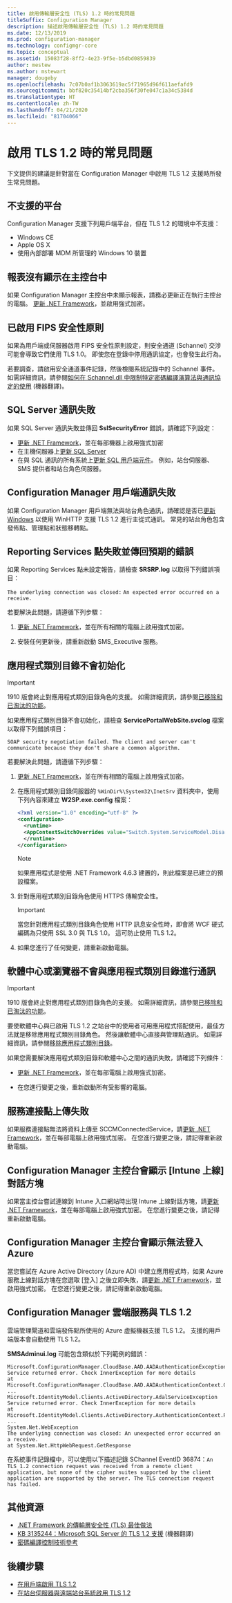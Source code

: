 ```yaml
---
title: 啟用傳輸層安全性 (TLS) 1.2 時的常見問題
titleSuffix: Configuration Manager
description: 描述啟用傳輸層安全性 (TLS) 1.2 時的常見問題
ms.date: 12/13/2019
ms.prod: configuration-manager
ms.technology: configmgr-core
ms.topic: conceptual
ms.assetid: 15083f28-8ff2-4e23-9f5e-b5dbd0859839
author: mestew
ms.author: mstewart
manager: dougeby
ms.openlocfilehash: 7c07b0af1b3063619ac5f71965d96f611aefafd9
ms.sourcegitcommit: bbf820c35414bf2cba356f30fe047c1a34c5384d
ms.translationtype: HT
ms.contentlocale: zh-TW
ms.lasthandoff: 04/21/2020
ms.locfileid: "81704066"
---
```

# <a name="common-issues-when-enabling-tls-12"></a>啟用 TLS 1.2 時的常見問題

下文提供的建議是針對當在 Configuration Manager 中啟用 TLS 1.2 支援時所發生常見問題。

## <a name="unsupported-platforms"></a>不支援的平台

Configuration Manager 支援下列用戶端平台，但在 TLS 1.2 的環境中不支援：

- Windows CE
- Apple OS X
- 使用內部部署 MDM 所管理的 Windows 10 裝置

## <a name="reports-dont-show-in-the-console"></a>報表沒有顯示在主控台中

如果 Configuration Manager 主控台中未顯示報表，請務必更新正在執行主控台的電腦。 [更新 .NET Framework](enable-tls-1-2-client.md#bkmk_net)，並啟用強式加密。

## <a name="fips-security-policy-enabled"></a>已啟用 FIPS 安全性原則

如果為用戶端或伺服器啟用 FIPS 安全性原則設定，則安全通道 (Schannel) 交涉可能會導致它們使用 TLS 1.0。 即使您在登錄中停用通訊協定，也會發生此行為。

若要調查，請啟用安全通道事件記錄，然後檢閱系統記錄中的 Schannel 事件。 如需詳細資訊，請參閱[如何在 Schannel.dll 中限制特定密碼編譯演算法與通訊協定的使用](https://support.microsoft.com/help/245030/how-to-restrict-the-use-of-certain-cryptographic-algorithms-and-protoc) \(機器翻譯\)。

## <a name="sql-server-communication-failure"></a>SQL Server 通訊失敗

如果 SQL Server 通訊失敗並傳回 **SslSecurityError** 錯誤，請確認下列設定：

- [更新 .NET Framework](enable-tls-1-2-server.md#bkmk_net)，並在每部機器上啟用強式加密
- 在主機伺服器上[更新 SQL Server](enable-tls-1-2-server.md#bkmk_sql)
- 在與 SQL 通訊的所有系統上[更新 SQL 用戶端元件](enable-tls-1-2-server.md#bkmk_sql-client)。 例如，站台伺服器、SMS 提供者和站台角色伺服器。

## <a name="configuration-manager-client-communication-failures"></a>Configuration Manager 用戶端通訊失敗

如果 Configuration Manager 用戶端無法與站台角色通訊，請確認是否已[更新 Windows](enable-tls-1-2-client.md#bkmk_winhttp) 以使用 WinHTTP 支援 TLS 1.2 進行主從式通訊。 常見的站台角色包含發佈點、管理點和狀態移轉點。

## <a name="reporting-services-point-fails-and-returns-an-expected-error"></a>Reporting Services 點失敗並傳回預期的錯誤

如果 Reporting Services 點未設定報告，請檢查 **SRSRP.log** 以取得下列錯誤項目：

`The underlying connection was closed:`
`An expected error occurred on a receive.`

若要解決此問題，請遵循下列步驟：

1. [更新 .NET Framework](enable-tls-1-2-client.md#bkmk_net)，並在所有相關的電腦上啟用強式加密。

1. 安裝任何更新後，請重新啟動 SMS_Executive 服務。

## <a name="application-catalog-doesnt-initialize"></a>應用程式類別目錄不會初始化

> [!Important]  
> 1910 版會終止對應用程式類別目錄角色的支援。 如需詳細資訊，請參閱[已移除和已淘汰的功能](../changes/deprecated/removed-and-deprecated-cmfeatures.md)。

如果應用程式類別目錄不會初始化，請檢查 **ServicePortalWebSite.svclog** 檔案以取得下列錯誤項目：

`SOAP security negotiation failed. The client and server can't communicate because they don't share a common algorithm.`

若要解決此問題，請遵循下列步驟：

1. [更新 .NET Framework](enable-tls-1-2-client.md#bkmk_net)，並在所有相關的電腦上啟用強式加密。

1. 在應用程式類別目錄伺服器的 `%WinDir%\System32\InetSrv` 資料夾中，使用下列內容來建立 **W2SP.exe.config** 檔案：

    ``` XML
    <?xml version="1.0" encoding="utf-8" ?>
    <configuration>
      <runtime>
      <AppContextSwitchOverrides value="Switch.System.ServiceModel.DisableUsingServicePointManagerSecurityProtocols=false;Switch.System.Net.DontEnableSchUseStrongCrypto=false" />
      </runtime>
    </configuration>
    ```

    > [!NOTE]
    > 如果應用程式是使用 .NET Framework 4.6.3 建置的，則此檔案是已建立的預設檔案。

1. 針對應用程式類別目錄角色使用 HTTPS 傳輸安全性。

    > [!Important]
    > 當您針對應用程式類別目錄角色使用 HTTP 訊息安全性時，即會將 WCF 硬式編碼為只使用 SSL 3.0 與 TLS 1.0。 這可防止使用 TLS 1.2。

1. 如果您進行了任何變更，請重新啟動電腦。

## <a name="software-center-or-browser-doesnt-communicate-with-the-application-catalog"></a>軟體中心或瀏覽器不會與應用程式類別目錄進行通訊

> [!Important]  
> 1910 版會終止對應用程式類別目錄角色的支援。 如需詳細資訊，請參閱[已移除和已淘汰的功能](../changes/deprecated/removed-and-deprecated-cmfeatures.md)。

要使軟體中心與已啟用 TLS 1.2 之站台中的使用者可用應用程式搭配使用，最佳方法就是移除應用程式類別目錄角色。 然後讓軟體中心直接與管理點通訊。 如需詳細資訊，請參閱[移除應用程式類別目錄](../../../apps/plan-design/plan-for-and-configure-application-management.md#bkmk_remove-appcat)。

如果您需要解決應用程式類別目錄和軟體中心之間的通訊失敗，請確認下列條件：

- [更新 .NET Framework](enable-tls-1-2-client.md#bkmk_net)，並在每部電腦上啟用強式加密。

- 在您進行變更之後，重新啟動所有受影響的電腦。

<!-- - Configure the browser is configured to support TLS 1. Prior to Windows 10, this option was disabled by default. removing, Silverlight experience is out of support-->

## <a name="service-connection-point-upload-failures"></a>服務連接點上傳失敗

如果服務連接點無法將資料上傳至 SCCMConnectedService，請[更新 .NET Framework](enable-tls-1-2-server.md#bkmk_net)，並在每部電腦上啟用強式加密。 在您進行變更之後，請記得重新啟動電腦。

## <a name="configuration-manager-console-displays-intune-onboarding-dialog-box"></a>Configuration Manager 主控台會顯示 [Intune 上線] 對話方塊

如果當主控台嘗試連線到 Intune 入口網站時出現 Intune 上線對話方塊，請[更新 .NET Framework](enable-tls-1-2-client.md#bkmk_net)，並在每部電腦上啟用強式加密。 在您進行變更之後，請記得重新啟動電腦。

## <a name="configuration-manager-console-displays-failure-to-sign-in-to-azure"></a>Configuration Manager 主控台會顯示無法登入 Azure

當您嘗試在 Azure Active Directory (Azure AD) 中建立應用程式時，如果 Azure 服務上線對話方塊在您選取 [登入]  之後立即失敗，請[更新 .NET Framework](enable-tls-1-2-server.md#bkmk_net)，並啟用強式加密。 在您進行變更之後，請記得重新啟動電腦。

## <a name="configuration-manager-cloud-services-and-tls-12"></a>Configuration Manager 雲端服務與 TLS 1.2

雲端管理閘道和雲端發佈點所使用的 Azure 虛擬機器支援 TLS 1.2。 支援的用戶端版本會自動使用 TLS 1.2。

**SMSAdminui.log** 可能包含類似於下列範例的錯誤：

``` Log
Microsoft.ConfigurationManager.CloudBase.AAD.AADAuthenticationException
Service returned error. Check InnerException for more details
at Microsoft.ConfigurationManager.CloudBase.AAD.AADAuthenticationContext.GetAADAuthResultObject
...
Microsoft.IdentityModel.Clients.ActiveDirectory.AdalServiceException
Service returned error. Check InnerException for more details
at Microsoft.IdentityModel.Clients.ActiveDirectory.AuthenticationContext.RunAsyncTask
...
System.Net.WebException
The underlying connection was closed: An unexpected error occurred on a receive.
at System.Net.HttpWebRequest.GetResponse
```

在系統事件記錄檔中，可以使用以下描述記錄 SChannel EventID 36874：`An TLS 1.2 connection request was received from a remote client application, but none of the cipher suites supported by the client application are supported by the server. The TLS connection request has failed.`
<!--SCCMDocs issue #1608-->

## <a name="additional-resources"></a>其他資源

- [.NET Framework 的傳輸層安全性 (TLS) 最佳做法](https://docs.microsoft.com/dotnet/framework/network-programming/tls#configuring-security-via-the-windows-registry)
- [KB 3135244：Microsoft SQL Server 的 TLS 1.2 支援](https://support.microsoft.com/help/3135244/tls-1-2-support-for-microsoft-sql-server) \(機器翻譯\)
- [密碼編譯控制技術參考](cryptographic-controls-technical-reference.md)

## <a name="next-steps"></a>後續步驟

- [在用戶端啟用 TLS 1.2](enable-tls-1-2-client.md)
- [在站台伺服器與遠端站台系統啟用 TLS 1.2](enable-tls-1-2-server.md)

